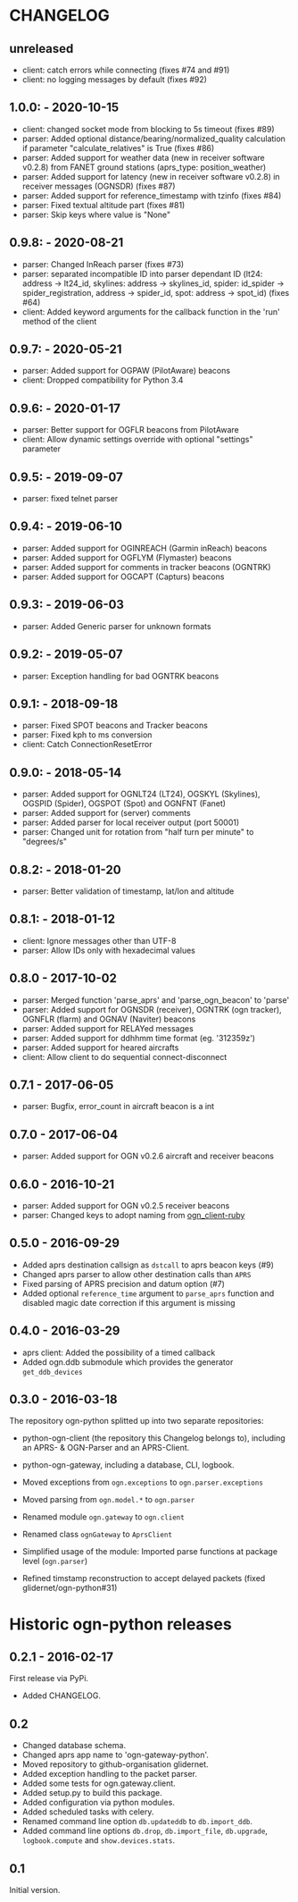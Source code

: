 # CHANGELOG
## unreleased
- client: catch errors while connecting (fixes #74 and #91)
- client: no logging messages by default (fixes #92)

## 1.0.0: - 2020-10-15
- client: changed socket mode from blocking to 5s timeout (fixes #89)
- parser: Added optional distance/bearing/normalized_quality calculation if parameter "calculate_relatives" is True (fixes #86)
- parser: Added support for weather data (new in receiver software v0.2.8) from FANET ground stations (aprs_type: position_weather)
- parser: Added support for latency (new in receiver software v0.2.8) in receiver messages (OGNSDR) (fixes #87)
- parser: Added support for reference_timestamp with tzinfo (fixes #84)
- parser: Fixed textual altitude part (fixes #81)
- parser: Skip keys where value is "None"

## 0.9.8: - 2020-08-21
- parser: Changed InReach parser (fixes #73)
- parser: separated incompatible ID into parser dependant ID (lt24: address -> lt24_id, skylines: address -> skylines_id,
          spider: id_spider -> spider_registration, address -> spider_id, spot: address -> spot_id) (fixes #64)
- client: Added keyword arguments for the callback function in the 'run' method of the client

## 0.9.7: - 2020-05-21
- parser: Added support for OGPAW (PilotAware) beacons
- client: Dropped compatibility for Python 3.4

## 0.9.6: - 2020-01-17
- parser: Better support for OGFLR beacons from PilotAware
- client: Allow dynamic settings override with optional "settings" parameter

## 0.9.5: - 2019-09-07
- parser: fixed telnet parser

## 0.9.4: - 2019-06-10
- parser: Added support for OGINREACH (Garmin inReach) beacons
- parser: Added support for OGFLYM (Flymaster) beacons
- parser: Added support for comments in tracker beacons (OGNTRK)
- parser: Added support for OGCAPT (Capturs) beacons

## 0.9.3: - 2019-06-03
- parser: Added Generic parser for unknown formats

## 0.9.2: - 2019-05-07
- parser: Exception handling for bad OGNTRK beacons

## 0.9.1: - 2018-09-18
- parser: Fixed SPOT beacons and Tracker beacons
- parser: Fixed kph to ms conversion
- client: Catch ConnectionResetError

## 0.9.0: - 2018-05-14
- parser: Added support for OGNLT24 (LT24), OGSKYL (Skylines), OGSPID (Spider), OGSPOT (Spot) and OGNFNT (Fanet)
- parser: Added support for (server) comments
- parser: Added parser for local receiver output (port 50001)
- parser: Changed unit for rotation from "half turn per minute" to "degrees/s"

## 0.8.2: - 2018-01-20
- parser: Better validation of timestamp, lat/lon and altitude

## 0.8.1: - 2018-01-12
- client: Ignore messages other than UTF-8
- parser: Allow IDs only with hexadecimal values

## 0.8.0 - 2017-10-02
- parser: Merged function 'parse_aprs' and 'parse_ogn_beacon' to 'parse'
- parser: Added support for OGNSDR (receiver), OGNTRK (ogn tracker), OGNFLR (flarm) and OGNAV (Naviter) beacons
- parser: Added support for RELAYed messages
- parser: Added support for ddhhmm time format (eg. '312359z')
- parser: Added support for heared aircrafts
- client: Allow client to do sequential connect-disconnect

## 0.7.1 - 2017-06-05
- parser: Bugfix, error_count in aircraft beacon is a int

## 0.7.0 - 2017-06-04
- parser: Added support for OGN v0.2.6 aircraft and receiver beacons

## 0.6.0 - 2016-10-21
- parser: Added support for OGN v0.2.5 receiver beacons
- parser: Changed keys to adopt naming from [ogn\_client-ruby](https://github.com/svoop/ogn_client-ruby)

## 0.5.0 - 2016-09-29
- Added aprs destination callsign as `dstcall` to aprs beacon keys (#9)
- Changed aprs parser to allow other destination calls than `APRS`
- Fixed parsing of APRS precision and datum option (#7)
- Added optional `reference_time` argument to `parse_aprs` function and disabled
  magic date correction if this argument is missing

## 0.4.0 - 2016-03-29
- aprs client: Added the possibility of a timed callback
- Added ogn.ddb submodule which provides the generator `get_ddb_devices`

## 0.3.0 - 2016-03-18
The repository ogn-python splitted up into two separate repositories:
  - python-ogn-client (the repository this Changelog belongs to),
    including an APRS- & OGN-Parser and an APRS-Client.
  - python-ogn-gateway, including a database, CLI, logbook.

- Moved exceptions from `ogn.exceptions` to `ogn.parser.exceptions`
- Moved parsing from `ogn.model.*` to `ogn.parser`
- Renamed module `ogn.gateway` to `ogn.client`
- Renamed class `ognGateway` to `AprsClient`
- Simplified usage of the module: Imported parse functions at package level (`ogn.parser`)
- Refined timstamp reconstruction to accept delayed packets (fixed glidernet/ogn-python#31)

# Historic ogn-python releases
## 0.2.1 - 2016-02-17
First release via PyPi.
- Added CHANGELOG.

## 0.2
- Changed database schema.
- Changed aprs app name to 'ogn-gateway-python'.
- Moved repository to github-organisation glidernet.
- Added exception handling to the packet parser.
- Added some tests for ogn.gateway.client.
- Added setup.py to build this package.
- Added configuration via python modules.
- Added scheduled tasks with celery.
- Renamed command line option `db.updateddb` to `db.import_ddb`.
- Added command line options `db.drop`, `db.import_file`, `db.upgrade`,
  `logbook.compute` and `show.devices.stats`.

## 0.1
Initial version.
